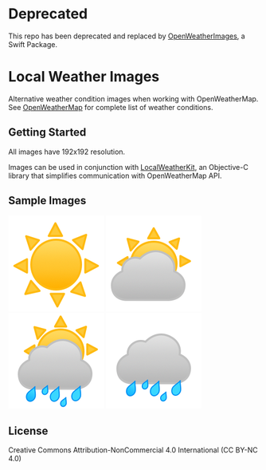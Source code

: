 Deprecated
===========
This repo has been deprecated and replaced by [OpenWeatherImages](https://github.com/AnthonyArzola/OpenWeatherImages), a Swift Package. 


Local Weather Images
===========

Alternative weather condition images when working with OpenWeatherMap. See [OpenWeatherMap](https://openweathermap.org/weather-conditions "Weather Conditions") for complete list of weather conditions.

## Getting Started

All images have 192x192 resolution.

Images can be used in conjunction with [LocalWeatherKit](https://github.com/AnthonyArzola/LocalWeatherKit "LocalWeatherKit on GitHub"), an Objective-C library that simplifies communication with OpenWeatherMap API.

## Sample Images

![](./01d.png)
![](./02d.png)
![](./10d.png)
![](./09d.png)

## License
Creative Commons Attribution-NonCommercial 4.0 International (CC BY-NC 4.0)
